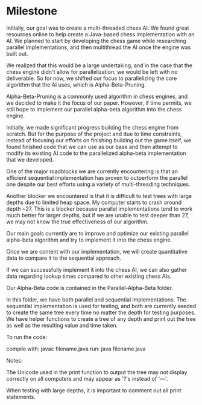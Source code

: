 # Milestone



Initially, our goal was to create a multi-threaded chess AI. We found great resources online to help create a Java-based chess implementation with an AI. We planned to start by developing the chess game while researching parallel implementations, and then multithread the AI once the engine was built out.

We realized that this would be a large undertaking, and in the case that the chess engine didn't allow for parallelization, we would be left with no deliverable. So for now, we shifted our focus to parallelizing the core algorithm that the AI uses, which is Alpha-Beta-Pruning.

Alpha-Beta-Pruning is a commonly used algorithm in chess engines, and we decided to make it the focus of our paper. However, if time permits, we still hope to implement our parallel alpha-beta algorithm into the chess engine.

Initially, we made significant progress building the chess engine from scratch. But for the purpose of the project and due to time constraints, instead of focusing our efforts on finishing building out the game itself, we found finished code that we can use as our base and then attempt to modify its existing AI code to the parallelized alpha-beta implementation that we developed.

One of the major roadblocks we are currently encountering is that an efficient sequential implementation has proven to outperform the parallel one despite our best efforts using a variety of multi-threading techniques.

Another blocker we encountered is that it is difficult to test trees with large depths due to limited heap space. My computer starts to crash around depth ~27. This is a blocker because parallel implementations tend to work much better for larger depths, but if we are unable to test deeper than 27, we may not know the true effectiveness of our algorithm.

Our main goals currently are to improve and optimize our existing parallel alpha-beta algorithm and try to implement it into the chess engine.

Once we are content with our implementation, we will create quantitative data to compare it to the sequential approach.

If we can successfully implement it into the chess AI, we can also gather data regarding lookup times compared to other existing chess AIs.

Our Alpha-Beta code is contained in the Parallel-Alpha-Beta folder.

In this folder, we have both parallel and sequential implementations. The sequential implementation is used for testing, and both are currently seeded to create the same tree every time no matter the depth for testing purposes. We have helper functions to create a tree of any depth and print out the tree as well as the resulting value and time taken.

To run the code:

compile with: javac filename.java
run: java filename.java

Notes:

The Unicode used in the print function to output the tree may not display correctly on all computers and may appear as '?'s instead of '—'.

When testing with large depths, it is important to comment out all print statements.
